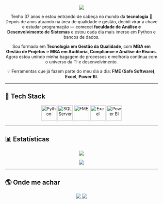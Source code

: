 <!-- Banner retro gamer -->
<p align="center">
  <img src="https://capsule-render.vercel.app/api?type=waving&color=0:ff0080,100:7928ca&height=120&section=header&text=👾%20Marcelão%20no%20Mundo%20Tech%20🚀&fontSize=30&fontColor=fff&animation=fadeIn&fontAlignY=35"/>
</p>

<p align="center">
Tenho 37 anos e estou entrando de cabeça no mundo da <strong>tecnologia</strong> 🚀<br>
Depois de anos atuando na área de qualidade e gestão, decidi virar a chave e estudar programação — comecei <strong>faculdade de Análise e Desenvolvimento de Sistemas</strong> e estou cada dia mais imerso em Python e bancos de dados.
</p>

<p align="center">
Sou formado em <strong>Tecnologia em Gestão da Qualidade</strong>, com <strong>MBA em Gestão de Projetos</strong> e <strong>MBA em Auditoria, Compliance e Análise de Riscos</strong>.<br>
Agora estou unindo minha bagagem de processos e melhoria contínua com o universo da TI e desenvolvimento.
</p>

<p align="center">
💡 Ferramentas que já fazem parte do meu dia a dia: <strong>FME (Safe Software)</strong>, <strong>Excel</strong>, <strong>Power BI</strong>.
</p>

---

## 🚀 Tech Stack

<p align="center">
  <a href="https://www.python.org/">
    <img src="https://cdn.jsdelivr.net/gh/devicons/devicon/icons/python/python-original.svg" alt="Python" width="50" height="50"/>
  </a>
  <a href="https://www.microsoft.com/sql-server">
    <img src="https://cdn.jsdelivr.net/gh/devicons/devicon/icons/microsoftsqlserver/microsoftsqlserver-plain.svg" alt="SQL Server" width="50" height="50"/>
  </a>
  <a href="https://www.safe.com/fme/">
    <img src="https://raw.githubusercontent.com/simple-icons/simple-icons/develop/icons/fme.svg" alt="FME" width="50" height="50"/>
  </a>
  <a href="https://www.microsoft.com/microsoft-365/excel">
    <img src="https://raw.githubusercontent.com/simple-icons/simple-icons/develop/icons/microsoftexcel.svg" alt="Excel" width="50" height="50"/>
  </a>
  <a href="https://powerbi.microsoft.com/">
    <img src="https://github.com/microsoft/PowerBI-Icons/raw/main/PNG/Power-BI.png" alt="Power BI" width="50" height="50"/>
  </a>
</p>

---

## 📊 Estatísticas

<p align="center">
  <img src="https://github-readme-stats.vercel.app/api?username=marcelao-dev&show_icons=true&theme=radical" />
</p>

<p align="center">
  <img src="https://github-readme-stats.vercel.app/api/top-langs/?username=marcelao-dev&layout=compact&theme=radical" />
</p>

---

## 🌎 Onde me achar

<p align="center">
  <a href="https://www.linkedin.com/in/marcelo-mendon%C3%A7a-46ab37173">
    <img src="https://img.shields.io/badge/LinkedIn-0A66C2?style=for-the-badge&logo=linkedin&logoColor=white"/>
  </a>
  <a href="https://github.com/marcelao-dev">
    <img src="https://img.shields.io/badge/GitHub-181717?style=for-the-badge&logo=github&logoColor=white"/>
  </a>
</p>

